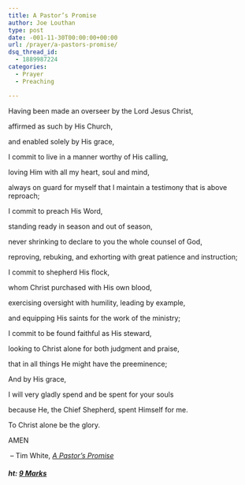 ```yaml
---
title: A Pastor’s Promise
author: Joe Louthan
type: post
date: -001-11-30T00:00:00+00:00
url: /prayer/a-pastors-promise/
dsq_thread_id:
  - 1889987224
categories:
  - Prayer
  - Preaching

---
```

Having been made an overseer by the Lord Jesus Christ,
  
affirmed as such by His Church,
  
and enabled solely by His grace,

I commit to live in a manner worthy of His calling,
  
loving Him with all my heart, soul and mind,
  
always on guard for myself that I maintain a testimony that is above reproach;

I commit to preach His Word,
  
standing ready in season and out of season,
  
never shrinking to declare to you the whole counsel of God,
  
reproving, rebuking, and exhorting with great patience and instruction;

I commit to shepherd His flock,
  
whom Christ purchased with His own blood,
  
exercising oversight with humility, leading by example,
  
and equipping His saints for the work of the ministry;

I commit to be found faithful as His steward,
  
looking to Christ alone for both judgment and praise,
  
that in all things He might have the preeminence;

And by His grace,
  
I will very gladly spend and be spent for your souls
  
because He, the Chief Shepherd, spent Himself for me.
  
To Christ alone be the glory.

AMEN

<p style="text-align: left;">
   &#8211; Tim White, <a href="http://www.winchesterbaptist.com/blog/post/a-pastors-promise" target="_blank"><em>A Pastor&#8217;s Promise</em></a>
</p>

<h5 style="text-align: left;">
  ht: <a href="http://www.9marks.org/blog/pastors-promise" target="_blank">9 Marks</a>
</h5>

<p style="text-align: left;">